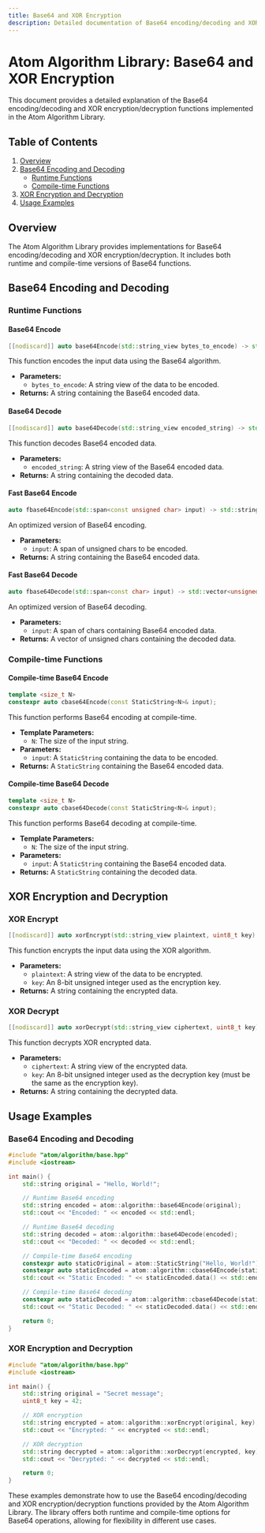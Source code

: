 ```yaml
---
title: Base64 and XOR Encryption
description: Detailed documentation of Base64 encoding/decoding and XOR encryption/decryption functions in the Atom Algorithm Library, including runtime and compile-time implementations.
---
```


# Atom Algorithm Library: Base64 and XOR Encryption

This document provides a detailed explanation of the Base64 encoding/decoding and XOR encryption/decryption functions implemented in the Atom Algorithm Library.

## Table of Contents

1. [Overview](#overview)
2. [Base64 Encoding and Decoding](#base64-encoding-and-decoding)
   - [Runtime Functions](#runtime-functions)
   - [Compile-time Functions](#compile-time-functions)
3. [XOR Encryption and Decryption](#xor-encryption-and-decryption)
4. [Usage Examples](#usage-examples)

## Overview

The Atom Algorithm Library provides implementations for Base64 encoding/decoding and XOR encryption/decryption. It includes both runtime and compile-time versions of Base64 functions.

## Base64 Encoding and Decoding

### Runtime Functions

#### Base64 Encode

```cpp
[[nodiscard]] auto base64Encode(std::string_view bytes_to_encode) -> std::string;
```

This function encodes the input data using the Base64 algorithm.

- **Parameters:**
  - `bytes_to_encode`: A string view of the data to be encoded.
- **Returns:** A string containing the Base64 encoded data.

#### Base64 Decode

```cpp
[[nodiscard]] auto base64Decode(std::string_view encoded_string) -> std::string;
```

This function decodes Base64 encoded data.

- **Parameters:**
  - `encoded_string`: A string view of the Base64 encoded data.
- **Returns:** A string containing the decoded data.

#### Fast Base64 Encode

```cpp
auto fbase64Encode(std::span<const unsigned char> input) -> std::string;
```

An optimized version of Base64 encoding.

- **Parameters:**
  - `input`: A span of unsigned chars to be encoded.
- **Returns:** A string containing the Base64 encoded data.

#### Fast Base64 Decode

```cpp
auto fbase64Decode(std::span<const char> input) -> std::vector<unsigned char>;
```

An optimized version of Base64 decoding.

- **Parameters:**
  - `input`: A span of chars containing Base64 encoded data.
- **Returns:** A vector of unsigned chars containing the decoded data.

### Compile-time Functions

#### Compile-time Base64 Encode

```cpp
template <size_t N>
constexpr auto cbase64Encode(const StaticString<N>& input);
```

This function performs Base64 encoding at compile-time.

- **Template Parameters:**
  - `N`: The size of the input string.
- **Parameters:**
  - `input`: A `StaticString` containing the data to be encoded.
- **Returns:** A `StaticString` containing the Base64 encoded data.

#### Compile-time Base64 Decode

```cpp
template <size_t N>
constexpr auto cbase64Decode(const StaticString<N>& input);
```

This function performs Base64 decoding at compile-time.

- **Template Parameters:**
  - `N`: The size of the input string.
- **Parameters:**
  - `input`: A `StaticString` containing the Base64 encoded data.
- **Returns:** A `StaticString` containing the decoded data.

## XOR Encryption and Decryption

### XOR Encrypt

```cpp
[[nodiscard]] auto xorEncrypt(std::string_view plaintext, uint8_t key) -> std::string;
```

This function encrypts the input data using the XOR algorithm.

- **Parameters:**
  - `plaintext`: A string view of the data to be encrypted.
  - `key`: An 8-bit unsigned integer used as the encryption key.
- **Returns:** A string containing the encrypted data.

### XOR Decrypt

```cpp
[[nodiscard]] auto xorDecrypt(std::string_view ciphertext, uint8_t key) -> std::string;
```

This function decrypts XOR encrypted data.

- **Parameters:**
  - `ciphertext`: A string view of the encrypted data.
  - `key`: An 8-bit unsigned integer used as the decryption key (must be the same as the encryption key).
- **Returns:** A string containing the decrypted data.

## Usage Examples

### Base64 Encoding and Decoding

```cpp
#include "atom/algorithm/base.hpp"
#include <iostream>

int main() {
    std::string original = "Hello, World!";

    // Runtime Base64 encoding
    std::string encoded = atom::algorithm::base64Encode(original);
    std::cout << "Encoded: " << encoded << std::endl;

    // Runtime Base64 decoding
    std::string decoded = atom::algorithm::base64Decode(encoded);
    std::cout << "Decoded: " << decoded << std::endl;

    // Compile-time Base64 encoding
    constexpr auto staticOriginal = atom::StaticString("Hello, World!");
    constexpr auto staticEncoded = atom::algorithm::cbase64Encode(staticOriginal);
    std::cout << "Static Encoded: " << staticEncoded.data() << std::endl;

    // Compile-time Base64 decoding
    constexpr auto staticDecoded = atom::algorithm::cbase64Decode(staticEncoded);
    std::cout << "Static Decoded: " << staticDecoded.data() << std::endl;

    return 0;
}
```

### XOR Encryption and Decryption

```cpp
#include "atom/algorithm/base.hpp"
#include <iostream>

int main() {
    std::string original = "Secret message";
    uint8_t key = 42;

    // XOR encryption
    std::string encrypted = atom::algorithm::xorEncrypt(original, key);
    std::cout << "Encrypted: " << encrypted << std::endl;

    // XOR decryption
    std::string decrypted = atom::algorithm::xorDecrypt(encrypted, key);
    std::cout << "Decrypted: " << decrypted << std::endl;

    return 0;
}
```

These examples demonstrate how to use the Base64 encoding/decoding and XOR encryption/decryption functions provided by the Atom Algorithm Library. The library offers both runtime and compile-time options for Base64 operations, allowing for flexibility in different use cases.
